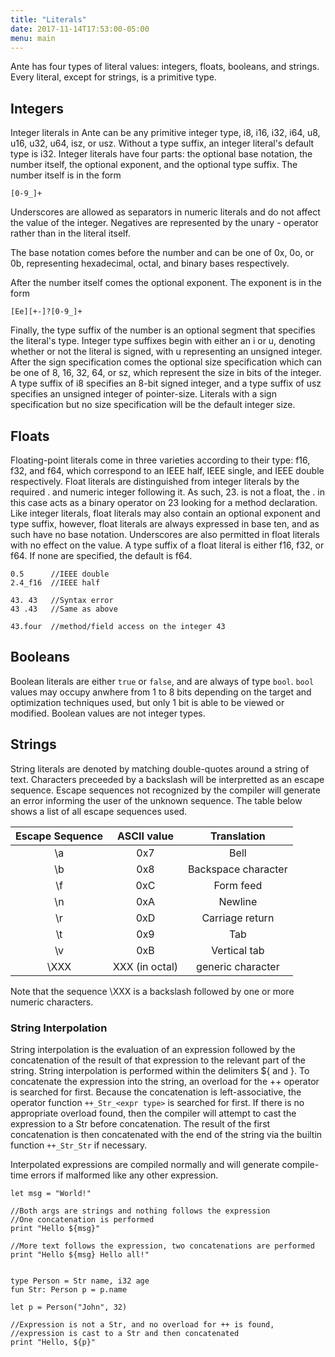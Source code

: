 ```yaml
---
title: "Literals"
date: 2017-11-14T17:53:00-05:00
menu: main
---
```


Ante has four types of literal values: integers, floats, booleans, and strings.  Every literal,
except for strings, is a primitive type.

## Integers

Integer literals in Ante can be any primitive integer type, i8, i16, i32, i64, u8, u16, u32, u64, isz, or usz.  Without a type suffix,
an integer literal's default type is i32.  Integer literals have four parts: the optional base notation, the number itself, the 
optional exponent, and the optional type suffix.  The number itself is in the form

```
[0-9_]+
```

Underscores are allowed as separators in numeric literals and do not affect the value of the integer.
Negatives are represented by the unary - operator rather than in the literal itself.

The base notation comes before the number and can be one of 0x, 0o, or 0b, representing hexadecimal, octal, and binary bases
respectively.

After the number itself comes the optional exponent.  The exponent is in the form

```
[Ee][+-]?[0-9_]+
```

Finally, the type suffix of the number is an optional segment that specifies the literal's type.
Integer type suffixes begin with either an i or u, denoting whether or not the literal is signed, with u representing an unsigned integer.
After the sign specification comes the optional size specification which can be one of 8, 16, 32, 64, or sz, which represent the size in
bits of the integer.  A type suffix of i8 specifies an 8-bit signed integer, and a type suffix of usz specifies an unsigned integer
of pointer-size.  Literals with a sign specification but no size specification will be the default integer size.

## Floats

Floating-point literals come in three varieties according to their type: f16, f32, and f64, which correspond to an IEEE half, IEEE single,
and IEEE double respectively.  Float literals are distinguished from integer literals by the required . and numeric integer following it.
As such, 23. is not a float, the . in this case acts as a binary operator on 23 looking for a method declaration.  Like integer literals,
float literals may also contain an optional exponent and type suffix, however, float literals are always expressed in base ten, and as
such have no base notation.  Underscores are also permitted in float literals with no effect on the value.  A type suffix of a float
literal is either f16, f32, or f64.  If none are specified, the default is f64.

```ante
0.5      //IEEE double
2.4_f16  //IEEE half

43. 43   //Syntax error
43 .43   //Same as above

43.four  //method/field access on the integer 43
```

## Booleans

Boolean literals are either `true` or `false`, and are always of type `bool`.  `bool` values may
occupy anwhere from 1 to 8 bits depending on the target and optimization techniques used, but only 1 bit is able to be viewed or modified.
Boolean values are not integer types.

## Strings

String literals are denoted by matching double-quotes around a string of text.  Characters preceeded by a backslash will be interpretted
as an escape sequence.  Escape sequences not recognized by the compiler will generate an error informing the user of the unknown sequence.
The table below shows a list of all escape sequences used.


| Escape Sequence | ASCII value    | Translation         |
|:---------------:|:--------------:|:-------------------:|
|    \a           | 0x7            | Bell                |
|    \b           | 0x8            | Backspace character |
|    \f           | 0xC            | Form feed           |
|    \n           | 0xA            | Newline             |
|    \r           | 0xD            | Carriage return     |
|    \t           | 0x9            | Tab                 |
|    \v           | 0xB            | Vertical tab        |
|    \XXX         | XXX (in octal) | generic character   |

Note that the sequence \XXX is a backslash followed by one or more numeric characters.

### String Interpolation

String interpolation is the evaluation of an expression followed by the concatenation of the
result of that expression to the relevant part of the string.  String interpolation is performed
within the delimiters ${ and }.  To concatenate the expression into the string, an overload for
the ++ operator is searched for first.  Because the concatenation is left-associative, the operator
function `++_Str_<expr type>` is searched for first.  If there is no
appropriate overload found, then the compiler will attempt to cast the expression to a Str before
concatenation.  The result of the first concatenation is then concatenated with the end of the string
via the builtin function `++_Str_Str` if necessary.

Interpolated expressions are compiled normally and will generate compile-time errors if malformed
like any other expression.

```ante
let msg = "World!"

//Both args are strings and nothing follows the expression
//One concatenation is performed
print "Hello ${msg}"

//More text follows the expression, two concatenations are performed
print "Hello ${msg} Hello all!"


type Person = Str name, i32 age
fun Str: Person p = p.name

let p = Person("John", 32)

//Expression is not a Str, and no overload for ++ is found,
//expression is cast to a Str and then concatenated
print "Hello, ${p}"
```
